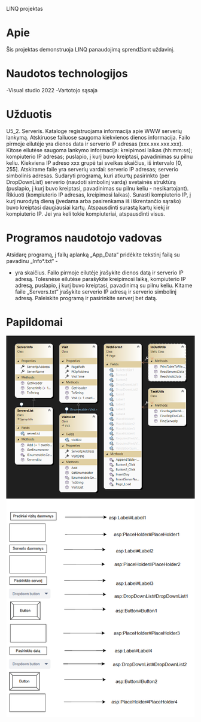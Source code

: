 LINQ projektas

# Apie
Šis projektas demonstruoja LINQ panaudojimą sprendžiant uždavinį.

# Naudotos technologijos
-Visual studio 2022
-Vartotojo sąsaja

# Užduotis 
U5_2. Serveris. Kataloge registruojama informacija apie WWW serverių lankymą. Atskiruose failuose
saugoma kiekvienos dienos informacija. Failo pirmoje eilutėje yra dienos data ir serverio IP adresas
(xxx.xxx.xxx.xxx). Kitose eilutėse saugoma lankymo informacija: kreipimosi laikas (hh:mm:ss); kompiuterio IP
adresas; puslapio, į kurį buvo kreiptasi, pavadinimas su pilnu keliu. Kiekviena IP adreso xxx grupė tai sveikas
skaičius, iš intervalo [0, 255]. Atskirame faile yra serverių vardai: serverio IP adresas; serverio simbolinis
adresas. Sudaryti programą, kuri atkurtų pasirinkto (per DropDownList) serverio (naudoti simbolinį vardą)
svetainės struktūrą (puslapio, į kurį buvo kreiptasi, pavadinimas su pilnu keliu - nesikartojant). Rikiuoti
(kompiuterio IP adresas, kreipimosi laikas). Surasti kompiuterio IP, į kurį nurodytą dieną (įvedama arba
pasirenkama iš iškrentančio sąrašo) buvo kreiptasi daugiausiai kartų. Atspausdinti surastą kartų kiekį ir
kompiuterio IP. Jei yra keli tokie kompiuteriai, atspausdinti visus.

# Programos naudotojo vadovas
Atsidarę programą, į failų aplanką „App_Data“ pridėkite tekstinį failą su pavadinu „Info*.txt“ -
* yra skaičius. Failo pirmoje eilutėje įrašykite dienos datą ir serverio IP adresą. Tolesnėse eilutėse 
parašykite kreipimosi laiką, kompiuterio IP adresą, puslapio, į kurį buvo kreiptasi, pavadinimą su pilnu 
keliu. Kitame faile „Servers.txt“ įrašykite serverio IP adresą ir serverio simbolinį adresą. Paleiskite 
programą ir pasirinkite serverį bet datą.

# Papildomai

![Klasių diagrama](Images/ClassDiagram.png)
![Grafinės naudotojo sąsajos schema](Images/UI1.png)  
